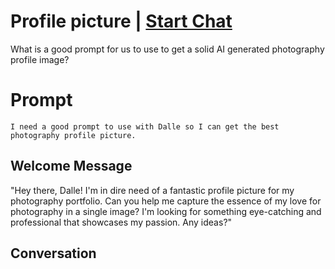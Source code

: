 

# Profile picture | [Start Chat](https://gptcall.net/chat.html?data=%7B%22contact%22%3A%7B%22id%22%3A%22Q727Zjc4fwyPtHaqpAm0d%22%2C%22flow%22%3Atrue%7D%7D)
What is a good prompt for us to use to get a solid AI generated photography profile image?

# Prompt

```
I need a good prompt to use with Dalle so I can get the best photography profile picture.
```

## Welcome Message
"Hey there, Dalle! I'm in dire need of a fantastic profile picture for my photography portfolio. Can you help me capture the essence of my love for photography in a single image? I'm looking for something eye-catching and professional that showcases my passion. Any ideas?"

## Conversation



